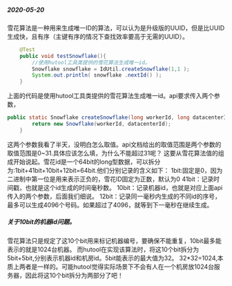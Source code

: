 ##### 2020-05-20
雪花算法是一种用来生成唯一ID的算法，可以认为是升级版的UUID，但是比UUID生成快，且有序（主键有序的情况下查找效率要高于无需的UUID）。
```java
    @Test
    public void testSnowflake(){
        //使用hutool工具类提供的雪花算法生成唯一id。
        Snowflake snowflake = IdUtil.createSnowflake(1,1 );
        System.out.println( snowflake .nextId() );
    }
```
上面的代码是使用hutool工具类提供的雪花算法生成唯一id。api要求传入两个参数，
```java
public static Snowflake createSnowflake(long workerId, long datacenterId) {
		return new Snowflake(workerId, datacenterId);
	}
```
这两个参数我看了半天，没明白怎么取值。api文档给出的取值范围是两个参数的取值范围是0~31.具体应该怎么填，为什么不能超过31呢？
这要从雪花算法值的组成开始说起。雪花id是一个64bit的long型数据，可以拆分为:1bit+41bit+10bit+12bit=64bit.他们分别记录的含义如下：
1bit:固定是0，因为二进制中第一位是用来表示正负的，雪花ID固定为正数，默认为0
41bit：记录时间戳，也就是这个id生成的时间毫秒数。
10bit：记录机器id，也就是对应上面api传入的两个参数，后面我们细说。
12bit：记录同一毫秒内生成的不同id的序号，最多可以生成4096个号码。如果超过了4096，就等到下一毫秒在继续生成。
##### 关于10bit的机器id问题。
雪花算法只是规定了这10个bit用来标记机器编号，要确保不能重复，10bit最多能表示的就是1024台机器。
而hutool在实现该算法时，将这10个bit拆分为5bit+5bit,分别表示机器id和机房id。5bit能表示的最大值为32。
32*32=1024,本质上两者是一样的。可能hutool觉得实际场景下不会有人在一个机房放1024台服务器，因此将这10个bit拆分为两部分了吧！
